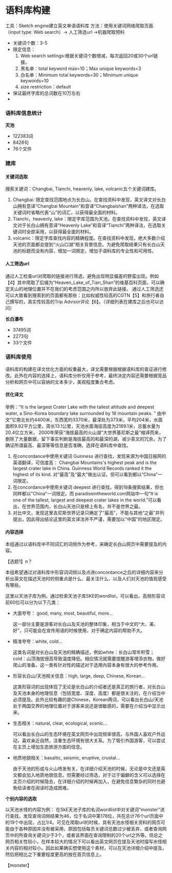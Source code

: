 # 语料库构建
工具：Sketch engine建立英文单语语料库
方法：使用关键词网络爬取页面（input type: Web search）-> 人工筛选url ->机器爬取预料
- 关键词个数：3-5
- 限定信息：
  1. Web search settings:根据关键词个数增减，每次返回20或30个url链接。
  2. 黑名单：total keyword max=10；Max unique keywords=3
  3. 白名单：Minimum total keywords=30；Minimum unique keywords=10
  4. size restriction：default
- 保证最终字库的总词数在10万左右
- 

### 语料库信息统计
**天池**
- 122383词
- 8428句
- 76个文件

### 建库
#### 关键词选取
搜索关键词：Changbai, Tianchi, heavenly, lake, volcanic五个关键词建库。
1. Changbai: 限定查找范围地点为长白山。在查找资料中发现，英文译文对长白山拥有意译“Changbai Mountain”和音译“Changbaishan”两种译法，在选取关键词时省略代表“山”的词汇，以获得最全面的材料。
2. Tianchi，heavenly, lake：限定字库范围为天池。在查找资料中发现，英文译文对于长白山拥有意译“Heavenly Lake”和音译“Tianchi”两种译法，在选取关键词时全部采用，以获得最全面的材料。
3. volcanic：限定字库查找内容的精确程度。在查找资料中发现，绝大多数介绍天池的页面都会提到“火山口湖”相关背景信息。为避免爬取结果只有长白山天池的标题而没有内容，增加一词限定，增加子语料库的专业性和可用性。
#### 人工筛选url
通过人工检查url对爬取的链接进行筛选，避免出现明显偏差的野蛮出现。例如【4】其中爬取了后缀为“Heaven_Lake_of_Tian_Shan”的维基百科页面，可以确定天山的地理位置并不在我们的考虑范围之内所以放弃此链接。
通过人工筛选还可以大致看到搜索到的页面都有那些：比如权威性较高的CGTN【5】和旅行者自己撰写的，真实性较高的Trip  Advisor评论【6】。（详细列表在建库之后也可以访问）

**长白瀑布**
- 37495词
- 2273句
- 33个文件

### 语料库使用

语料库的构建在译文优化方面的权重最大，译文需要根据根据语料库的查证进行修改。此外在内容的选择上，语料库分析仅用于参考，最终决定内容还需要根据竞品分析和网页中可以容纳的文本多少，美观程度集合考虑。

#### 优化译文

举例：“It is the largest Crater Lake with the tallest altitude and deepest water, a Sino-Korea boundary lake surrounded by 16 mountain peaks. ” 由中文“它南北长约4400米，东西宽约3370米，最深处为373米，平均204米，水面面积9.82平方公里，周长13.1公里，天池水面海拔高度为2189.1米，总蓄水量为20.4亿立方米， 2000年荣获“海拔最高的火山湖”大世界基尼斯之最”缩译而来，删除了大量数据，留下事实判断是海拔最高的和最深的湖，减少英文的冗余。为了确证所谓最高、最深等等信息是否准确，选择在语料库中查找。

1. 在concordance中使用关键词 Guinness 进行查找，发现来源为中国日报网的英语翻译，可信度高：
    Changbai Mountains's highest peak and is the largest crater lake in China. Guinness World Records ranked it the highest of its kind. 对“最高”及“最大”做出认证。但可以看到都以“China"一词限定。
2. 在concordance中使用关键词 deepest 进行查找，得到18条搜索结果，但也同样都以"China”一词限定。而   paradiseintheworld.com网站中一句“It is one of the tallest, largest and deepest crater lakes in the world.”可以看出，在世界范围内，长白山天池只是榜上有名，并不是世界之最。
3. 对比中文，发现这里吉尼斯世界记录只确定了“最高”，不能与其他“之最”并列提出，因此得出结论这里的英文译法并不严谨，需要加以“中国”的地区限定。
   
#### 内容选择
本组通过以语料库中不同词汇的词频作为参考，来确定长白山网页中需要提及的内容。

【选题1】n？

本组希望通过对语料库中形容词词频以及点进concordance之后的详细内容来分析出英文在描述天池时的侧重点是什么、最关注什么、以及人们对天池的值观感受有哪些。

这里以天池子库为例。通过检索天池子库SKE的wordlist，可以看出，高频形容词前60位可以分为以下几类：
- 大面夸夸： good, many, most, beautiful, more... 
  
  这一部分主要是游客对长白山及天池的整体印象，相当于中文的“大、美、好”，只可能会在宣传用语的时候使用，对于确定内容的帮助不大。
- 精准夸夸：white, cold...
  
  这类名词是对长白山及天池的精确描述，例如white：长白山常年积雪；cold：山顶海拔很高导致温度降低。相应情况就需要提醒游客增添衣物，做好爬山的准备。这一类有针对性的描述对于选用内容本身有很大的参考作用。
- 形容长白山/天池相关信息：high, large,  deep, Chinese, Korean...
  
  这类形容词的出现体现了无论是长白山的介绍者还是真正的旅行者，对长白山及天池本身的地理信息（包括宽度、深度、高度）都是很关注的，在介绍当中必须提及。此外比较有趣的是Chinese，Korean两词，可以看出长白山/天池处于两国交界的地理位置对于游客来说还是很敏感的，需要在介绍当中显示出来。

- 生态相关：natural, clear, ecological, scenic...
  
  可以看出长白山的生态环境在英文网页中出现频率很高，与外国人喜欢户外运动，喜欢亲近自然，注重生态环境有很大关系。为了吸引外国游客，可以尝试在主页上增加生态旅游方面的信息。

- 地质地貌相关：basaltic, seismic, eruptive, crustal...
  
  由于天池的形成与火山喷发有关，在详细介绍天池的时候，无论是中文还是英文都会加入地质地貌信息。但需要经过筛选，对于过于偏僻的含义可以选择在主页介绍的时候隐去，在详细介绍的时候再加入，在避免信息繁杂的同时也避免给读者在阅读时造成困难。


**个别内容的选取**

以天池水怪的内容为例：
在SkE天池子库的名词wordlist中对关键词“monster”进行查找，发现查询词频结果为46，位于名词中第178位，共在总计76个url页面中的19个中出现，占比1/4。可见在爬取url的时候，具有天池水怪相关资料的网页可能由于各种原因并没有被采用，原因包括每页关键词总数过少被丢弃，或者查询网页中的所查询关键词少于3个，或者该界面在查询限制的20个url之外等。但总之网页相关性较小，在样本较大的情况下可以看出英文网页在提及天池时描写水怪相关内容的相对较小。因此如果确实想使用这个素材，可以在天池详细介绍中提及，然后把相比之下重要程度更高的放在首页信息上。

【monster】


